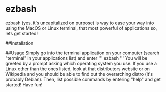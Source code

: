 # ezbash
ezbash (yes, it's uncapitalized on purpose) is way to ease your way into using the MacOS or Linux terminal, that most powerful of applications so, lets get started!

##Installation

##Usage
Simply go into the terminal application on your computer (search "terminal" in your applications list) and enter
'''
ezbash
'''
You will be greeted by a prompt asking which operating system you use. If you use a Linux other than the ones listed, look at that distributors website or on Wikipedia and you should be able to find out the overarching distro (it's probably Debian). Then, list possible commands by entering "help" and get started! Have fun!
